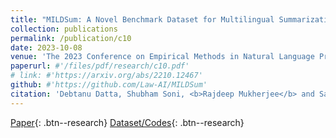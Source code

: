 ```yaml
---
title: "MILDSum: A Novel Benchmark Dataset for Multilingual Summarization of Indian Legal Case Judgments"
collection: publications
permalink: /publication/c10
date: 2023-10-08
venue: 'The 2023 Conference on Empirical Methods in Natural Language Processing, <b>EMNLP 2023</b>'
paperurl: #'/files/pdf/research/c10.pdf'
# link: #'https://arxiv.org/abs/2210.12467'
github: #'https://github.com/Law-AI/MILDSum'
citation: 'Debtanu Datta, Shubham Soni, <b>Rajdeep Mukherjee</b> and Saptarshi Ghosh'
---
```


[Paper](/files/pdf/research/c10.pdf){: .btn--research} [Dataset/Codes](https://github.com/Law-AI/MILDSum){: .btn--research} 

<!-- [Poster](/files/pdf/research/ECTSum_EMNLP2022_Poster.pdf){: .btn--research} [Slides](https://docs.google.com/presentation/d/e/2PACX-1vTGUke-pXTT9MtbVOJCuO_A7Lnaeex7LBkLAY6uxPVEGZ5l6mqvHkENADlPd9lMHXCkZCQMQSgZJFpN/pub?start=true&loop=false&delayms=3000){: .btn--research} [Video](https://drive.google.com/file/d/1DW2i2ApgiE6V7ViiayX5zdJSRXdAEbsy/view?usp=sharing){: .btn--research} [Citation](https://aclanthology.org/2022.emnlp-main.748/){: .btn--research} -->
